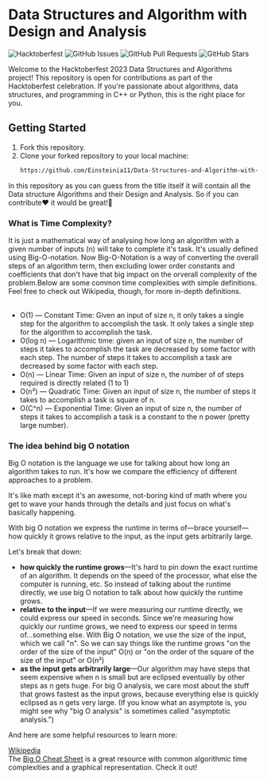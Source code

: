 # Data Structures and Algorithm with Design and Analysis

![Hacktoberfest](https://img.shields.io/badge/Hacktoberfest-2023-brightgreen)
![GitHub Issues](https://github.com/Einsteinia11/Data-Structures-and-Algorithm-with-Design-and-Analysis/issues)
![GitHub Pull Requests](https://github.com/Einsteinia11/Data-Structures-and-Algorithm-with-Design-and-Analysis/pulls)
![GitHub Stars](https://github.com/Einsteinia11/Data-Structures-and-Algorithm-with-Design-and-Analysis/stargazers)

Welcome to the Hacktoberfest 2023 Data Structures and Algorithms project! This repository is open for contributions as part of the Hacktoberfest celebration. If you're passionate about algorithms, data structures, and programming in C++ or Python, this is the right place for you.

## Getting Started

1. Fork this repository.
2. Clone your forked repository to your local machine:
   ```bash
   https://github.com/Einsteinia11/Data-Structures-and-Algorithm-with-Design-and-Analysis
<p style = "font-size = 15px;">In this repository as you can guess from the title itself it will contain all the Data structure Algorithms and their Design and Analysis. So if you can contribute❤ it would be great!🤩 </p>

<h3>What is Time Complexity?</h3>
It is just a mathematical way of analysing how long an algorithm with a given number of inputs (n) will take to complete it's task. It's usually defined using Big-O-notation. Now Big-O-Notation is a way of converting the overall steps of an algorithm term, then excluding lower order constants and coefficients that don't have that big impact on the orverall complexity of the problem.Below are some common time complexities with simple definitions. Feel free to check out Wikipedia, though, for more in-depth definitions. <br><br>
<ul>
<li>O(1) — Constant Time: Given an input of size n, it only takes a single step for the algorithm to accomplish the task. It only takes a single step for the algorithm to accomplish the task.</li>
<li>O(log n) — Logarithmic time: given an input of size n, the number of steps it takes to accomplish the task are decreased by some factor with each step. The number of steps it takes to accomplish a task are decreased by some factor with each step.</li>
<li>O(n) — Linear Time: Given an input of size n, the number of of steps required is directly related (1 to 1)</li>
<li>O(n²) — Quadratic Time: Given an input of size n, the number of steps it takes to accomplish a task is square of n.</li>
<li>O(C^n) — Exponential Time: Given an input of size n, the number of steps it takes to accomplish a task is a constant to the n power (pretty large number).</li>
</ul>

<h3>The idea behind big O notation</h3>
<p>Big O notation is the language we use for talking about how long an algorithm takes to run. It's how we compare the efficiency of different approaches to a problem.

It's like math except it's an awesome, not-boring kind of math where you get to wave your hands through the details and just focus on what's basically happening.

With big O notation we express the runtime in terms of—brace yourself—how quickly it grows relative to the input, as the input gets arbitrarily large.

Let's break that down:</p>
<ul>
<li><b> how quickly the runtime grows</b>—It's hard to pin down the exact runtime of an algorithm. It depends on the speed of the processor, what else the computer is running, etc. So instead of talking about the runtime directly, we use big O notation to talk about how quickly the runtime grows.</li>
<li><b>relative to the input</b>—If we were measuring our runtime directly, we could express our speed in seconds. Since we're measuring how quickly our runtime grows, we need to express our speed in terms of...something else. With Big O notation, we use the size of the input, which we call "n". So we can say things like the runtime grows "on the order of the size of the input" O(n) or "on the order of the square of the size of the input" or O(n²)</li>
<li><b>as the input gets arbitrarily large</b>—Our algorithm may have steps that seem expensive when n is small but are eclipsed eventually by other steps as n gets huge. For big O analysis, we care most about the stuff that grows fastest as the input grows, because everything else is quickly eclipsed as n gets very large. (If you know what an asymptote is, you might see why "big O analysis" is sometimes called "asymptotic analysis.")</li>
</ul>

And here are some helpful resources to learn more:

<a href = "https://en.wikipedia.org/wiki/Time_complexity">Wikipedia</a><br>
The <a href = "https://www.bigocheatsheet.com/">Big O Cheat Sheet</a> is a great resource with common algorithmic time complexities and a graphical representation. Check it out!
